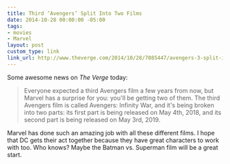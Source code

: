 ```yaml
---
title: Third ‘Avengers’ Split Into Two Films
date: 2014-10-28 00:00:00 -05:00
tags:
- movies
- Marvel
layout: post
custom_type: link
link_url: http://www.theverge.com/2014/10/28/7085447/avengers-3-split-into-two-films-infinity-war
---
```


Some awesome news on *The Verge* today:

> Everyone expected a third Avengers film a few years from now, but Marvel has a surprise for you: you'll be getting two of them. The third Avengers film is called Avengers: Infinity War, and it's being broken into two parts: its first part is being released on May 4th, 2018, and its second part is being released on May 3rd, 2019.

Marvel has done such an amazing job with all these different films. I hope that DC gets their act together because they have great characters to work with too. Who knows? Maybe the Batman vs. Superman film will be a great start.
